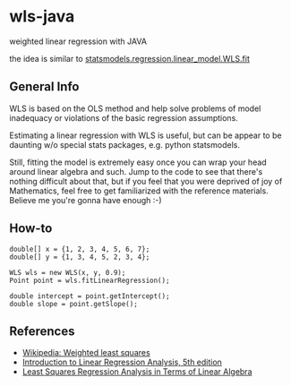 # wls-java
weighted linear regression with JAVA

the idea is similar to [statsmodels.regression.linear_model.WLS.fit](https://tinyurl.com/y3vkn5d2)

## General Info

WLS is based on the OLS method and help solve problems of model inadequacy or 
violations of the basic regression assumptions.

Estimating a linear regression with WLS is useful, but can be appear to be daunting w/o special stats packages, e.g.
python statsmodels. 

Still, fitting the model is extremely easy once you can wrap your head around linear algebra and such.
Jump to the code to see that there's nothing difficult about that, 
but if you feel that you were deprived of joy of Mathematics, feel free to get familiarized with the reference materials. 
Believe me you're gonna have enough :-)


## How-to

```
double[] x = {1, 2, 3, 4, 5, 6, 7};
double[] y = {1, 3, 4, 5, 2, 3, 4};

WLS wls = new WLS(x, y, 0.9);
Point point = wls.fitLinearRegression();

double intercept = point.getIntercept();
double slope = point.getSlope();
```

## References
- [Wikipedia: Weighted least squares](https://en.wikipedia.org/wiki/Weighted_least_squares)
- [Introduction to Linear Regression Analysis, 5th edition](https://tinyurl.com/y3clfnrs)
- [Least Squares Regression Analysis in Terms of Linear Algebra](https://tinyurl.com/y485qhlg) 

